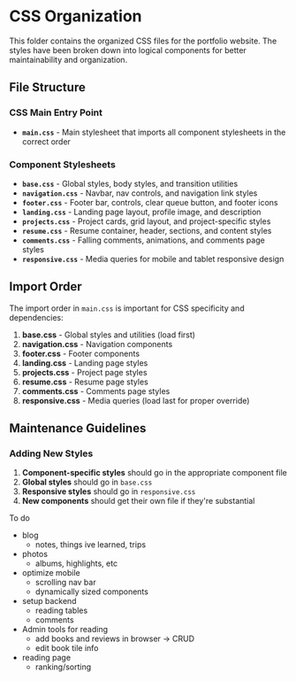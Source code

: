 # CSS Organization

This folder contains the organized CSS files for the portfolio website. The styles have been broken down into logical components for better maintainability and organization.

## File Structure

### CSS Main Entry Point

- **`main.css`** - Main stylesheet that imports all component stylesheets in the correct order

### Component Stylesheets

- **`base.css`** - Global styles, body styles, and transition utilities
- **`navigation.css`** - Navbar, nav controls, and navigation link styles
- **`footer.css`** - Footer bar, controls, clear queue button, and footer icons
- **`landing.css`** - Landing page layout, profile image, and description
- **`projects.css`** - Project cards, grid layout, and project-specific styles
- **`resume.css`** - Resume container, header, sections, and content styles
- **`comments.css`** - Falling comments, animations, and comments page styles
- **`responsive.css`** - Media queries for mobile and tablet responsive design

## Import Order

The import order in `main.css` is important for CSS specificity and dependencies:

1. **base.css** - Global styles and utilities (load first)
2. **navigation.css** - Navigation components
3. **footer.css** - Footer components
4. **landing.css** - Landing page styles
5. **projects.css** - Project page styles
6. **resume.css** - Resume page styles
7. **comments.css** - Comments page styles
8. **responsive.css** - Media queries (load last for proper override)

## Maintenance Guidelines

### Adding New Styles

1. **Component-specific styles** should go in the appropriate component file
2. **Global styles** should go in `base.css`
3. **Responsive styles** should go in `responsive.css`
4. **New components** should get their own file if they're substantial

To do

- blog
  - notes, things ive learned, trips
- photos
  - albums, highlights, etc
- optimize mobile
  - scrolling nav bar
  - dynamically sized components
- setup backend
  - reading tables
  - comments
- Admin tools for reading
  - add books and reviews in browser -> CRUD
  - edit book tile info
- reading page
  - ranking/sorting
